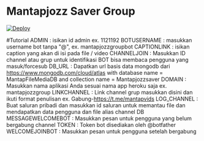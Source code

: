 # Mantapjozz Saver Group

<a href="https://heroku.com/deploy?template=https://github.com/madloyer/mantapjozzGroup">
   <img src="https://www.herokucdn.com/deploy/button.svg" alt="Deploy">
 </a>
 
 #Tutorial
ADMIN             : isikan id admin ex. 1121192
BOTUSERNAME       : masukkan username bot tanpa "@", ex. mantapjozzgroupbot
CAPTIONLINK       : isikan caption yang akan di isi pada file / video
CHANNELJOIN       : Masukkan ID channel atau grup untuk identifikasi BOT bisa membaca pengguna yang masuk/forcesub
DB_URL            : Dapatkan url basis data mongodb dari https://www.mongodb.com/cloud/atlas with database name = MantapFileMediaDB and collection name = Mantapjozzsaver
DOMAIN            : Masukkan nama aplikasi Anda sesuai nama app heroku saja ex. mantapjozzgroup
LINKCHANNEL       : Link channel grup masukkan disini dan ikuti format penulisan ex. Gabung-https://t.me/mantapvids
LOG_CHANNEL       : Buat saluran pribadi dan masukkan id saluran untuk memantau file dan mendapatkan data pengguna dan file alias channel DB
MESSAGEWELCOMEBOT : Masukkan pesan untuk pengguna yang belum bergabung channel
TOKEN             : Token bot disediakan oleh  @botfather
WELCOMEJOINBOT    : Masukkan pesan untuk pengguna setelah bergabung

